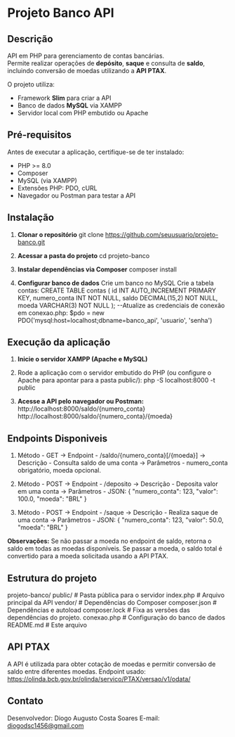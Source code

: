 # Projeto Banco API

## Descrição
API em PHP para gerenciamento de contas bancárias.  
Permite realizar operações de **depósito**, **saque** e consulta de **saldo**, incluindo conversão de moedas utilizando a **API PTAX**.

O projeto utiliza:
- Framework **Slim** para criar a API
- Banco de dados **MySQL** via XAMPP
- Servidor local com PHP embutido ou Apache


## Pré-requisitos
Antes de executar a aplicação, certifique-se de ter instalado:

- PHP >= 8.0
- Composer
- MySQL (via XAMPP)
- Extensões PHP: PDO, cURL
- Navegador ou Postman para testar a API


## Instalação
1. **Clonar o repositório**
git clone https://github.com/seuusuario/projeto-banco.git

2. **Acessar a pasta do projeto**
cd projeto-banco

3. **Instalar dependências via Composer**
composer install

4. **Configurar banco de dados**
Crie um banco no MySQL
Crie a tabela contas:
CREATE TABLE contas (
    id INT AUTO_INCREMENT PRIMARY KEY,
    numero_conta INT NOT NULL,
    saldo DECIMAL(15,2) NOT NULL,
    moeda VARCHAR(3) NOT NULL
);
--Atualize as credenciais de conexão em conexao.php:
$pdo = new PDO('mysql:host=localhost;dbname=banco_api', 'usuario', 'senha')


## Execução da aplicação
1. **Inicie o servidor XAMPP (Apache e MySQL)**

2. Rode a aplicação com o servidor embutido do PHP (ou configure o Apache para apontar para a pasta public/):
php -S localhost:8000 -t public

3. **Acesse a API pelo navegador ou Postman:**
http://localhost:8000/saldo/{numero_conta}
http://localhost:8000/saldo/{numero_conta}/{moeda}


## Endpoints Disponiveis
1. Método - GET -> Endpoint - /saldo/{numero_conta}[/{moeda}] -> Descrição - Consulta saldo de uma conta -> Parâmetros - numero_conta obrigatório, moeda opcional.

2. Método - POST -> Endpoint - /deposito -> Descrição - Deposita valor em uma conta -> Parâmetros - JSON: { "numero_conta": 123, "valor": 100.0, "moeda": "BRL" }

3. Método - POST -> Endpoint - /saque -> Descrição - Realiza saque de uma conta -> Parâmetros - JSON: { "numero_conta": 123, "valor": 50.0, "moeda": "BRL" }

**Observações:**
Se não passar a moeda no endpoint de saldo, retorna o saldo em todas as moedas disponíveis.
Se passar a moeda, o saldo total é convertido para a moeda solicitada usando a API PTAX.


## Estrutura do projeto
projeto-banco/
public/         # Pasta pública para o servidor
index.php       # Arquivo principal da API
vendor/         # Dependências do Composer
composer.json   # Dependências e autoload
composer.lock   # Fixa as versões das dependências do projeto.
conexao.php     # Configuração do banco de dados
README.md       # Este arquivo


## API PTAX
A API é utilizada para obter cotação de moedas e permitir conversão de saldo entre diferentes moedas.
Endpoint usado:
https://olinda.bcb.gov.br/olinda/servico/PTAX/versao/v1/odata/


## Contato
Desenvolvedor: Diogo Augusto Costa Soares
E-mail: diogodsc1456@gmail.com